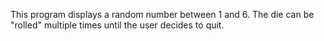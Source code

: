 This program displays a random number between 1 and 6. The die can be "rolled" multiple times until the user decides to quit.

